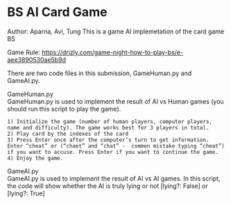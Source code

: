 # BS AI Card Game
Author: Aparna, Avi, Tung
This is a game AI implemetation of the card game BS				

Game Rule: https://drizly.com/game-night-how-to-play-bs/e-aee3890530ae5b9d				

There are two code files in this submission, GameHuman.py and GameAI.py.     		    	
       
GameHuman.py	    
GameHuman.py is used to implement the result of AI vs Human games (you should run this script to play the game).

	1) Initialize the game (number of human players, computer players, name and difficulty). The game works best for 3 players in total.     
 	2) Play card by the indexes of the card	       
	3) Press Enter once after the computer’s turn to get information. Enter “cheat” or (“chaet” and “chat” -  common mistake typing “cheat”) if you want to accuse. Press Enter if you want to continue the game.	      
	4) Enjoy the game.
	
					       
GameAI.py	      
GameAI.py is used to implement the result of AI vs AI games. In this script, the code will show whether the AI is truly lying or not [lying?: False] or [lying?: True]	      
